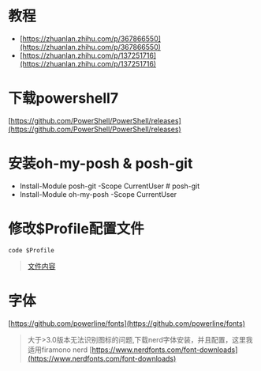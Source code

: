 # 教程
- [https://zhuanlan.zhihu.com/p/367866550](https://zhuanlan.zhihu.com/p/367866550)
- [https://zhuanlan.zhihu.com/p/137251716](https://zhuanlan.zhihu.com/p/137251716)

# 下载powershell7
[https://github.com/PowerShell/PowerShell/releases](https://github.com/PowerShell/PowerShell/releases)

# 安装oh-my-posh & posh-git
<!-- git存疑问,不安装会报posh的特殊依赖 -->
- Install-Module posh-git -Scope CurrentUser # posh-git
- Install-Module oh-my-posh -Scope CurrentUser

# 修改$Profile配置文件
`code $Profile`
> [文件内容](./Microsoft.PowerShell_profile.ps1)
# 字体
[https://github.com/powerline/fonts](https://github.com/powerline/fonts)
> 大于>3.0版本无法识别图标的问题,下载nerd字体安装，并且配置，这里我适用firamono nerd
[https://www.nerdfonts.com/font-downloads](https://www.nerdfonts.com/font-downloads)
